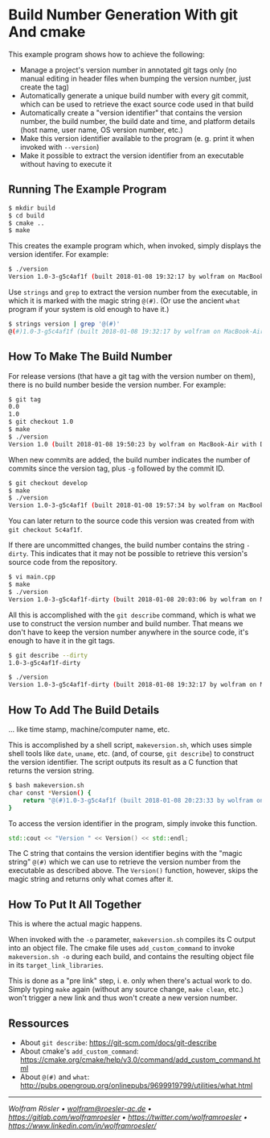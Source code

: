 # Build Number Generation With git And cmake

This example program shows how to achieve the following:

* Manage a project's version number in annotated git tags only (no manual editing in header files when bumping the version number, just create the tag)
* Automatically generate a unique build number with every git commit, which can be used to retrieve the exact source code used in that build
* Automatically create a "version identifier" that contains the version number, the build number, the build date and time, and platform details (host name, user name, OS version number, etc.)
* Make this version identifier available to the program (e. g. print it when invoked with `--version`)
* Make it possible to extract the version identifier from an executable without having to execute it

## Running The Example Program

```sh
$ mkdir build
$ cd build
$ cmake ..
$ make
```

This creates the example program which, when invoked, simply displays the version identifer. For example:

```sh
$ ./version
Version 1.0-3-g5c4af1f (built 2018-01-08 19:32:17 by wolfram on MacBook-Air with Darwin 16.7.0)
```

Use `strings` and `grep` to extract the version number from the executable, in which it is marked with the magic string `@(#)`. (Or use the ancient `what` program if your system is old enough to have it.)

```sh
$ strings version | grep '@(#)'
@(#)1.0-3-g5c4af1f (built 2018-01-08 19:32:17 by wolfram on MacBook-Air with Darwin 16.7.0)
```

## How To Make The Build Number

For release versions (that have a git tag with the version number on them), there is no build number beside the version number. For example:

```sh
$ git tag
0.0
1.0
$ git checkout 1.0
$ make
$ ./version
Version 1.0 (built 2018-01-08 19:50:23 by wolfram on MacBook-Air with Darwin 16.7.0)
```

When new commits are added, the build number indicates the number of commits since the version tag, plus `-g` followed by the commit ID.

```sh
$ git checkout develop
$ make
$ ./version
Version 1.0-3-g5c4af1f (built 2018-01-08 19:57:34 by wolfram on MacBook-Air with Darwin 16.7.0)
```

You can later return to the source code this version was created from with `git checkout 5c4af1f`.

If there are uncommitted changes, the build number contains the string `-dirty`. This indicates that it may not be possible to retrieve this version's source code from the repository.

```sh
$ vi main.cpp
$ make
$ ./version
Version 1.0-3-g5c4af1f-dirty (built 2018-01-08 20:03:06 by wolfram on MacBook-Air with Darwin 16.7.0)
```

All this is accomplished with the `git describe` command, which is what we use to construct the version number and build number. That means we don't have to keep the version number anywhere in the source code, it's enough to have it in the git tags.

```sh
$ git describe --dirty
1.0-3-g5c4af1f-dirty

$ ./version
Version 1.0-3-g5c4af1f-dirty (built 2018-01-08 19:32:17 by wolfram on MacBook-Air with Darwin 16.7.0)
```

## How To Add The Build Details

... like time stamp, machine/computer name, etc.

This is accomplished by a shell script, `makeversion.sh`, which uses simple shell tools like `date`, `uname`, etc. (and, of course, `git describe`) to construct the version identifier. The script outputs its result as a C function that returns the version string.

```sh
$ bash makeversion.sh
char const *Version() {
    return "@(#)1.0-3-g5c4af1f (built 2018-01-08 20:23:33 by wolfram on MacBook-Air with Darwin 16.7.0)" + 4;
}
```

To access the version identifier in the program, simply invoke this function.

```c++
std::cout << "Version " << Version() << std::endl;
```

The C string that contains the version identifier begins with the "magic string" `@(#)` which we can use to retrieve the version number from the executable as described above. The `Version()` function, however, skips the magic string and returns only what comes after it.

## How To Put It All Together

This is where the actual magic happens.

When invoked with the `-o` parameter, `makeversion.sh` compiles its C output into an object file. The cmake file uses `add_custom_command` to invoke `makeversion.sh -o` during each build, and contains the resulting object file in its `target_link_libraries`.

This is done as a "pre link" step, i. e. only when there's actual work to do. Simply typing `make` again (without any source change, `make clean`, etc.) won't trigger a new link and thus won't create a new version number.

## Ressources

* About `git describe`: https://git-scm.com/docs/git-describe
* About cmake's `add_custom_command`: https://cmake.org/cmake/help/v3.0/command/add_custom_command.html
* About `@(#)` and `what`: http://pubs.opengroup.org/onlinepubs/9699919799/utilities/what.html


---
*Wolfram Rösler • wolfram@roesler-ac.de • https://gitlab.com/wolframroesler • https://twitter.com/wolframroesler • https://www.linkedin.com/in/wolframroesler/*
